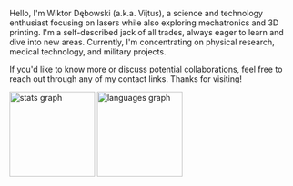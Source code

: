 Hello, I'm Wiktor Dębowski (a.k.a. Vijtus), a science and technology enthusiast focusing on lasers while also exploring mechatronics and 3D printing. I'm a self-described jack of all trades, always eager to learn and dive into new areas. Currently, I'm concentrating on physical research, medical technology, and military projects.

If you'd like to know more or discuss potential collaborations, feel free to reach out through any of my contact links. Thanks for visiting!


<div align="left">
  <img src="https://github-readme-stats.vercel.app/api?username=Vijtus&hide_title=false&hide_rank=true&show_icons=true&include_all_commits=true&count_private=true&disable_animations=false&theme=github_dark&locale=en&hide_border=true&order=1&custom_title=Wiktor%20%22Vijtus%22%20D%C4%99bowski%20GitHub%20Stats" height="150" alt="stats graph"  />
  <img src="https://github-readme-stats.vercel.app/api/top-langs?username=Vijtus&locale=en&hide_title=false&layout=compact&card_width=320&langs_count=5&theme=github_dark&hide_border=true&order=2" height="150" alt="languages graph"  />
</div>

###
